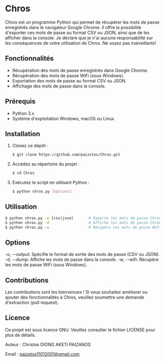 # Chros

Chros est un programme Python qui permet de récupérer les mots de passe enregistrés dans le navigateur Google Chrome. Il offre la possibilité d'exporter ces mots de passe au format CSV ou JSON, ainsi que de les afficher dans la console. Je déclare que je n'ai aucune responsabilité sur les conséquences de votre utilisation de Chros. Ne soyez pas malveillants!

## Fonctionnalités

- Récupération des mots de passe enregistrés dans Google Chrome.
- Récupération des mots de passe WiFi (sous Windows).
- Exportation des mots de passe au format CSV ou JSON.
- Affichage des mots de passe dans la console.

## Prérequis

- Python 3.x
- Système d'exploitation Windows, macOS ou Linux

## Installation

1. Clonez ce dépôt :

   ```sh
   $ git clone https://github.com/paizstos/Chros.git
   ```
2. Accédez au répertoire du projet :

   ```sh
   $ cd Chros
   ```
3. Exécutez le script en utilisant Python :

   ```sh
   $ python chros.py [options]
   ```

## Utilisation
   ```bash
   $ python chros.py -o [csv|json]       # Exporte les mots de passe Chrome au format CSV ou JSON
   $ python chros.py -d                  # Affiche les mots de passe Chrome dans la console
   $ python chros.py -w                  # Récupère les mots de passe WiFi (sous Windows)
   ```
## Options
-o, --output: Spécifie le format de sortie des mots de passe (CSV ou JSON).
-d, --dump: Affiche les mots de passe dans la console.
-w, --wifi: Récupère les mots de passe WiFi (sous Windows).

## Contributions
Les contributions sont les bienvenues ! Si vous souhaitez améliorer ou ajouter des fonctionnalités à Chros, veuillez soumettre une demande d'extraction (pull request).

## Licence
Ce projet est sous licence GNU. Veuillez consulter le fichier LICENSE pour plus de détails.

Auteur : Christos DIONG AKETI PAIZANOS

Email : paizstos11012001@gmail.com
